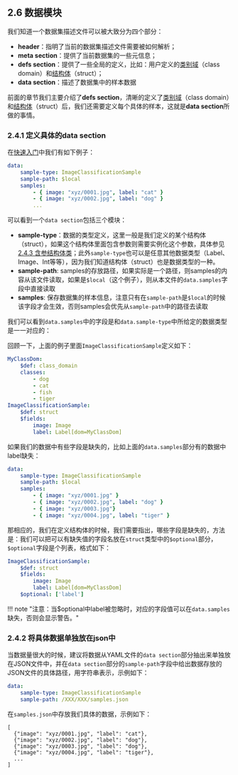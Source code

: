 ## 2.6 数据模块

我们知道一个数据集描述文件可以被大致分为四个部分：

+ **header**：指明了当前的数据集描述文件需要被如何解析；
+ **meta section**：提供了当前数据集的一些元信息；
+ **defs section**：提供了一些全局的定义，比如：用户定义的[类别域](class_dom.zh.md)（class domain）和[结构体](structs.zh.md)（struct）；
+ **data section**：描述了数据集中的样本数据

前面的章节我们主要介绍了**defs section**，清晰的定义了[类别域](class_dom.zh.md)（class domain）和[结构体](structs.zh.md)（struct）后，我们还需要定义每个具体的样本，这就是**data section**所做的事情。

### 2.4.1 定义具体的data section
在[快速入门](get_started.zh.md)中我们有如下例子：
```yaml
data:
    sample-type: ImageClassificationSample
    sample-path: $local
    samples:
        - { image: "xyz/0001.jpg", label: "cat" }
        - { image: "xyz/0002.jpg", label: "dog" }
        ...
```
可以看到一个`data section`包括三个模块：

+ **sample-type**：数据的类型定义，这里一般是我们定义的某个结构体（struct），如果这个结构体里面包含参数则需要实例化这个参数，具体参见[2.4.3 含参结构体类](structs.zh.md)；此外`sample-type`也可以是任意其他数据类型（Label、Image、Int等等），因为我们知道结构体（struct）也是数据类型的一种。
+ **sample-path**: samples的存放路径，如果实际是一个路径，则samples的内容从该文件读取，如果是`$local`（这个例子），则从本文件的`data.samples`字段中直接读取
+ **samples**: 保存数据集的样本信息，注意只有在`sample-path`是`$local`的时候该字段才会生效，否则samples会优先从`sample-path`中的路径去读取

我们可以看到`data.samples`中的字段是和`data.sample-type`中所给定的数据类型是一一对应的：

回顾一下，上面的例子里面`ImageClassificationSample`定义如下：

```yaml
MyClassDom:
    $def: class_domain
    classes:
        - dog
        - cat
        - fish
        - tiger
ImageClassificationSample:
    $def: struct
    $fields:
        image: Image
        label: Label[dom=MyClassDom]
```

如果我们的数据中有些字段是缺失的，比如上面的`data.samples`部分有的数据中label缺失：
```yaml
data:
    sample-type: ImageClassificationSample
    sample-path: $local
    samples:
        - { image: "xyz/0001.jpg" }
        - { image: "xyz/0002.jpg", label: "dog" }
        - { image: "xyz/0003.jpg"}
        - { image: "xyz/0004.jpg", label: "tiger" }
```
那相应的，我们在定义结构体的时候，我们需要指出，哪些字段是缺失的，方法是：我们可以把可以有缺失值的字段名放在`struct`类型中的`$optional`部分，
`$optional`字段是个列表，格式如下：
```yaml
ImageClassificationSample:
    $def: struct
    $fields:
        image: Image
        label: Label[dom=MyClassDom]
    $optional: ['label']
```

!!! note "注意：当$optional中label被忽略时，对应的字段值可以在`data.samples`缺失，否则会显示警告。"


### 2.4.2 将具体数据单独放在json中

当数据量很大的时候，建议将数据从YAML文件的`data section`部分抽出来单独放在JSON文件中，并在`data section`部分的`sample-path`字段中给出数据存放的JSON文件的具体路径，用字符串表示，示例如下：
```yaml
data:
    sample-type: ImageClassificationSample
    sample-path: /XXX/XXX/samples.json 
```
在`samples.json`中存放我们具体的数据，示例如下：
```json5
[
  {"image": "xyz/0001.jpg", "label": "cat"}, 
  {"image": "xyz/0002.jpg", "label": "dog"}, 
  {"image": "xyz/0003.jpg", "label": "dog"}, 
  {"image": "xyz/0004.jpg", "label": "tiger"},
  ...
]
```